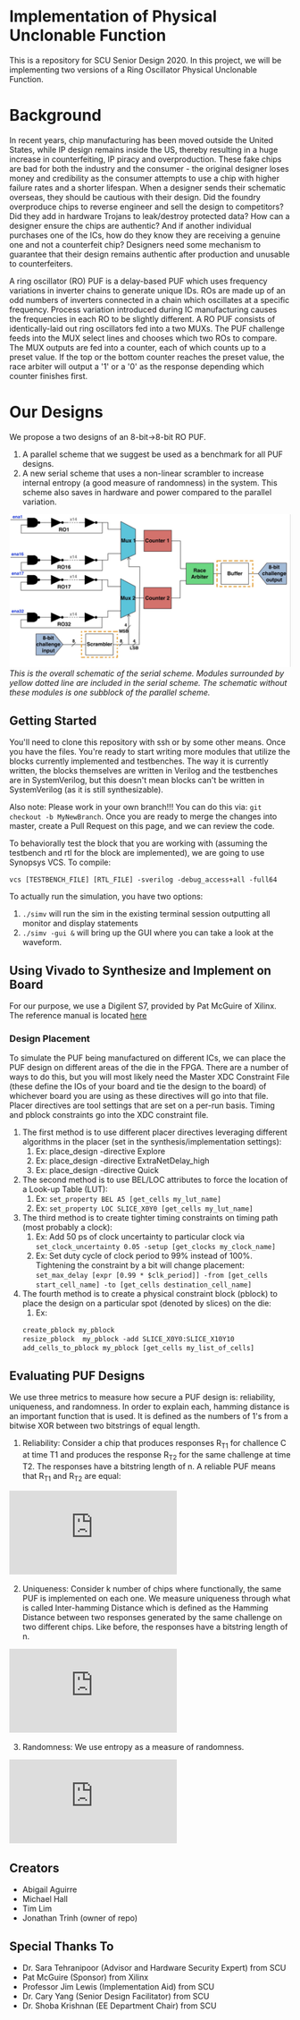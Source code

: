 # Implementation of Physical Unclonable Function

This is a repository for SCU Senior Design 2020. In this project, we will be implementing two versions of a Ring Oscillator Physical Unclonable Function.

# Background

In recent years, chip manufacturing has been moved outside the United States, while IP design remains inside the US, thereby resulting in a huge increase in counterfeiting, IP piracy and overproduction. These fake chips are bad for both the industry and the consumer - the original designer loses money and credibility as the consumer attempts to use a chip with higher failure rates and a shorter lifespan. When a designer sends their schematic overseas, they should be cautious with their design. Did the foundry overproduce chips to reverse engineer and sell the design to competitors? Did they add in hardware Trojans to leak/destroy protected data? How can a designer ensure the chips are authentic? And if another individual purchases one of the ICs, how do they know they are receiving a genuine one and not a counterfeit chip? Designers need some mechanism to guarantee that their design remains authentic after production and unusable to counterfeiters.

A ring oscillator (RO) PUF is a delay-based PUF which uses frequency variations in inverter chains to generate unique IDs. ROs are made up of an odd numbers of inverters connected in a chain which oscillates at a specific frequency. Process variation introduced during IC manufacturing causes the frequencies in each RO to be slightly different. A RO PUF consists of identically-laid out ring oscillators fed into a two MUXs. The PUF challenge feeds into the MUX select lines and chooses which two ROs to compare. The MUX outputs are fed into a counter, each of which counts up to a preset value. If the top or the bottom counter reaches the preset value, the race arbiter will output a '1' or a '0' as the response depending which counter finishes first.

# Our Designs

We propose a two designs of an 8-bit->8-bit RO PUF.

1. A parallel scheme that we suggest be used as a benchmark for all PUF designs.
2. A new serial scheme that uses a non-linear scrambler to increase internal entropy (a good measure of randomness) in the system. This scheme also saves in hardware and power compared to the parallel variation.

![Schematic of Design](/images/puf_scheme.jpg "Schematic of Design") *This is the overall schematic of the serial scheme. Modules surrounded by yellow dotted line are included in the serial scheme. The schematic without these modules is one subblock of the parallel scheme.*

## Getting Started

You'll need to clone this repository with ssh or by some other means. Once you have the files. You're ready to start writing more modules that utilize the blocks currently implemented and testbenches. The way it is currently written, the blocks themselves are written in Verilog and the testbenches are in SystemVerilog, but this doesn't mean blocks can't be written in SystemVerilog (as it is still synthesizable).

Also note: Please work in your own branch!!! You can do this via: `git checkout -b MyNewBranch`. Once you are ready to merge the changes into master, create a Pull Request on this page, and we can review the code.

To behaviorally test the block that you are working with (assuming the testbench and rtl for the block are implemented), we are going to use Synopsys VCS. To compile:

```
vcs [TESTBENCH_FILE] [RTL_FILE] -sverilog -debug_access+all -full64
```

To actually run the simulation, you have two options:

1. `./simv` will run the sim in the existing terminal session outputting all monitor and display statements
2. `./simv -gui &` will bring up the GUI where you can take a look at the waveform.

## Using Vivado to Synthesize and Implement on Board

For our purpose, we use a Digilent S7, provided by Pat McGuire of Xilinx. The reference manual is located [here](https://reference.digilentinc.com/reference/programmable-logic/arty-s7/start)

### Design Placement

To simulate the PUF being manufactured on different ICs, we can place the PUF design on different areas of the die in the FPGA. There are a number of ways to do this, but you will most likely need the Master XDC Constraint File (these define the IOs of your board and tie the design to the board) of whichever board you are using as these directives will go into that file. Placer directives are tool settings that are set on a per-run basis. Timing and pblock constraints go into the XDC constraint file.

1. The first method is to use different placer directives leveraging different algorithms in the placer (set in the synthesis/implementation settings):
    1. Ex: place\_design -directive Explore
    2. Ex: place\_design -directive ExtraNetDelay_high
    3. Ex: place\_design -directive Quick
2. The second method is to use BEL/LOC attributes to force the location of a Look-up Table (LUT):
    1. Ex: `set_property BEL A5 [get_cells my_lut_name]`
    2. Ex: `set_property LOC SLICE_X0Y0 [get_cells my_lut_name]`
3. The third method is to create tighter timing constraints on timing path (most probably a clock):
    1. Ex: Add 50 ps of clock uncertainty to particular clock via `set_clock_uncertainty 0.05 -setup [get_clocks my_clock_name]`
    2. Ex: Set duty cycle of clock period to 99% instead of 100%. Tightening the constraint by a bit will change placement: `set_max_delay [expr [0.99 * $clk_period]] -from [get_cells start_cell_name] -to [get_cells destination_cell_name]`
4. The fourth method is to create a physical constraint block (pblock) to place the design on a particular spot (denoted by slices) on the die:
    1. Ex:
    ```
    create_pblock my_pblock
    resize_pblock  my_pblock -add SLICE_X0Y0:SLICE_X10Y10
    add_cells_to_pblock my_pblock [get_cells my_list_of_cells]
    ```

## Evaluating PUF Designs

We use three metrics to measure how secure a PUF design is: reliability, uniqueness, and randomness. In order to explain each, hamming distance is an important function that is used. It is defined as the numbers of 1's from a bitwise XOR between two bitstrings of equal length.

1. Reliability: Consider a chip that produces responses R<sub>T1</sub> for challence C at time T1 and produces the response R<sub>T2</sub> for the same challenge at time T2. The responses have a bitstring length of n. A reliable PUF means that R<sub>T1</sub> and R<sub>T2</sub> are equal:

![Reliability Equation](http://www.sciweavers.org/tex2img.php?eq=100-%20%5Cfrac%7B1%7D%7Bm%7D%20%5Csum%5Climits_%7Bi%3DT2%7D%5E%7BTm%7D%20%20%5Cfrac%7BHD%28R_%7BT1%7D%2CR_i%29%7D%7Bn%7D%20%5Ctimes%20100%20%5C%25%20&bc=White&fc=Black&im=jpg&fs=12&ff=arev&edit=0)

2. Uniqueness: Consider k number of chips where functionally, the same PUF is implemented on each one. We measure uniqueness through what is called Inter-hamming Distance which is defined as the Hamming Distance between two responses generated by the same challenge on two different chips. Like before, the responses have a bitstring length of n.

![Uniqueness Equation](http://www.sciweavers.org/tex2img.php?eq=%20%5Cfrac%7B2%7D%7Bk%28k-1%29%7D%20%20%5Csum%5Climits_%7Bi%3D1%7D%5E%7Bk-1%7D%20%5Csum%5Climits_%7Bj%3D2%7D%5E%7Bk%7D%20%5Cfrac%7BHD%28R_i%2CR_j%29%7D%7Bn%7D%5Ctimes%20100%20%5C%25%20%20&bc=White&fc=Black&im=jpg&fs=12&ff=arev&edit=0)

3. Randomness: We use entropy as a measure of randomness.

![Randomness Equation](http://www.sciweavers.org/tex2img.php?eq=Entropy%20%3D%20-%20%5Csum%5Climits_%7Bi%3D0%7D%5E%7BN-1%7D%20p_i%5Clog_2%20p_i&bc=White&fc=Black&im=jpg&fs=12&ff=arev&edit=0)

## Creators

* Abigail Aguirre
* Michael Hall
* Tim Lim
* Jonathan Trinh (owner of repo)

## Special Thanks To

* Dr. Sara Tehranipoor (Advisor and Hardware Security Expert) from SCU
* Pat McGuire (Sponsor) from Xilinx
* Professor Jim Lewis (Implementation Aid) from SCU
* Dr. Cary Yang (Senior Design Facilitator) from SCU
* Dr. Shoba Krishnan (EE Department Chair) from SCU

